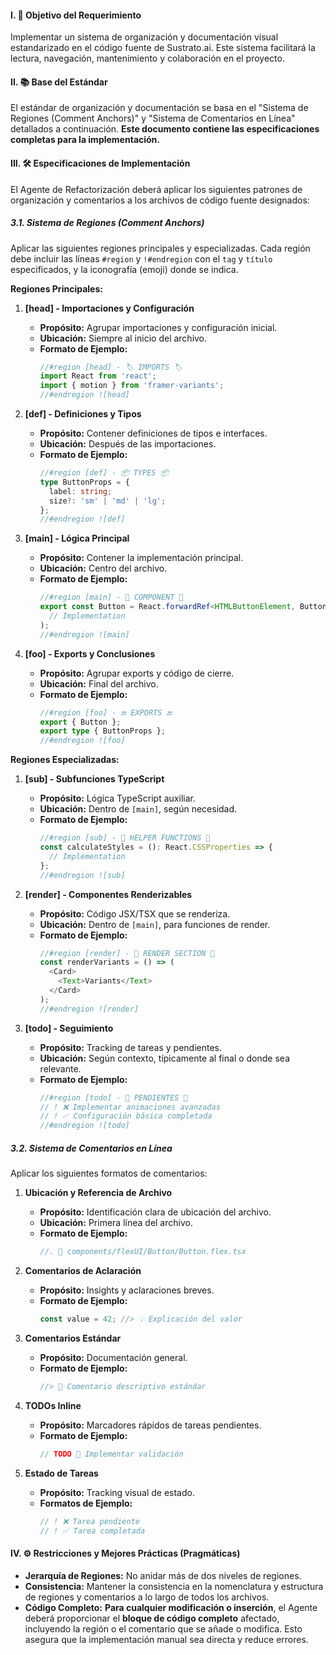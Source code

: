 #### I. 🎯 Objetivo del Requerimiento

Implementar un sistema de organización y documentación visual estandarizado en el código fuente de Sustrato.ai. Este sistema facilitará la lectura, navegación, mantenimiento y colaboración en el proyecto.

#### II. 📚 Base del Estándar

El estándar de organización y documentación se basa en el "Sistema de Regiones (Comment Anchors)" y "Sistema de Comentarios en Línea" detallados a continuación. **Este documento contiene las especificaciones completas para la implementación.**

#### III. 🛠️ Especificaciones de Implementación

El Agente de Refactorización deberá aplicar los siguientes patrones de organización y comentarios a los archivos de código fuente designados:

##### 3.1. Sistema de Regiones (Comment Anchors)

Aplicar las siguientes regiones principales y especializadas. Cada región debe incluir las líneas `#region` y `!#endregion` con el `tag` y `título` especificados, y la iconografía (emoji) donde se indica.

**Regiones Principales:**

1.  **[head] - Importaciones y Configuración**
    * **Propósito:** Agrupar importaciones y configuración inicial.
    * **Ubicación:** Siempre al inicio del archivo.
    * **Formato de Ejemplo:**
        ```typescript
        //#region [head] - 🏷️ IMPORTS 🏷️
        import React from 'react';
        import { motion } from 'framer-variants';
        //#endregion ![head]
        ```

2.  **[def] - Definiciones y Tipos**
    * **Propósito:** Contener definiciones de tipos e interfaces.
    * **Ubicación:** Después de las importaciones.
    * **Formato de Ejemplo:**
        ```typescript
        //#region [def] - 📦 TYPES 📦
        type ButtonProps = {
          label: string;
          size?: 'sm' | 'md' | 'lg';
        };
        //#endregion ![def]
        ```

3.  **[main] - Lógica Principal**
    * **Propósito:** Contener la implementación principal.
    * **Ubicación:** Centro del archivo.
    * **Formato de Ejemplo:**
        ```typescript
        //#region [main] - 🔧 COMPONENT 🔧
        export const Button = React.forwardRef<HTMLButtonElement, ButtonProps>(
          // Implementation
        );
        //#endregion ![main]
        ```

4.  **[foo] - Exports y Conclusiones**
    * **Propósito:** Agrupar exports y código de cierre.
    * **Ubicación:** Final del archivo.
    * **Formato de Ejemplo:**
        ```typescript
        //#region [foo] - 🔚 EXPORTS 🔚
        export { Button };
        export type { ButtonProps };
        //#endregion ![foo]
        ```

**Regiones Especializadas:**

1.  **[sub] - Subfunciones TypeScript**
    * **Propósito:** Lógica TypeScript auxiliar.
    * **Ubicación:** Dentro de `[main]`, según necesidad.
    * **Formato de Ejemplo:**
        ```typescript
        //#region [sub] - 🧰 HELPER FUNCTIONS 🧰
        const calculateStyles = (): React.CSSProperties => {
          // Implementation
        };
        //#endregion ![sub]
        ```

2.  **[render] - Componentes Renderizables**
    * **Propósito:** Código JSX/TSX que se renderiza.
    * **Ubicación:** Dentro de `[main]`, para funciones de render.
    * **Formato de Ejemplo:**
        ```typescript
        //#region [render] - 🎨 RENDER SECTION 🎨
        const renderVariants = () => (
          <Card>
            <Text>Variants</Text>
          </Card>
        );
        //#endregion ![render]
        ```

3.  **[todo] - Seguimiento**
    * **Propósito:** Tracking de tareas y pendientes.
    * **Ubicación:** Según contexto, típicamente al final o donde sea relevante.
    * **Formato de Ejemplo:**
        ```typescript
        //#region [todo] - 👀 PENDIENTES 👀
        // ! ❌ Implementar animaciones avanzadas
        // ! ✅ Configuración básica completada
        //#endregion ![todo]
        ```

##### 3.2. Sistema de Comentarios en Línea

Aplicar los siguientes formatos de comentarios:

1.  **Ubicación y Referencia de Archivo**
    * **Propósito:** Identificación clara de ubicación del archivo.
    * **Ubicación:** Primera línea del archivo.
    * **Formato de Ejemplo:**
        ```typescript
        //. 📍 components/flexUI/Button/Button.flex.tsx
        ```

2.  **Comentarios de Aclaración**
    * **Propósito:** Insights y aclaraciones breves.
    * **Formato de Ejemplo:**
        ```typescript
        const value = 42; //> 💡 Explicación del valor
        ```

3.  **Comentarios Estándar**
    * **Propósito:** Documentación general.
    * **Formato de Ejemplo:**
        ```typescript
        //> 📝 Comentario descriptivo estándar
        ```

4.  **TODOs Inline**
    * **Propósito:** Marcadores rápidos de tareas pendientes.
    * **Formato de Ejemplo:**
        ```typescript
        // TODO 👀 Implementar validación
        ```

5.  **Estado de Tareas**
    * **Propósito:** Tracking visual de estado.
    * **Formatos de Ejemplo:**
        ```typescript
        // ! ❌ Tarea pendiente
        // ! ✅ Tarea completada
        ```

#### IV. ⚙️ Restricciones y Mejores Prácticas (Pragmáticas)

* **Jerarquía de Regiones:** No anidar más de dos niveles de regiones.
* **Consistencia:** Mantener la consistencia en la nomenclatura y estructura de regiones y comentarios a lo largo de todos los archivos.
* **Código Completo:** **Para cualquier modificación o inserción**, el Agente deberá proporcionar el **bloque de código completo** afectado, incluyendo la región o el comentario que se añade o modifica. Esto asegura que la implementación manual sea directa y reduce errores.
